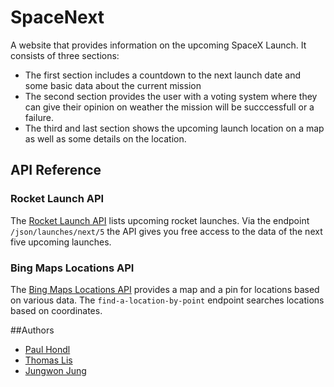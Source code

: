 
# SpaceNext

A website that provides information on the upcoming SpaceX Launch. It consists of three sections:

+ The first section includes a countdown to the next launch date and some basic data about the current mission
+ The second section provides the user with a voting system where they can give their opinion on weather the mission will be succcessfull or a failure.
+ The third and last section shows the upcoming launch location on a map as well as some details on the location.

## API Reference

### Rocket Launch API 

The [Rocket Launch API](https://www.rocketlaunch.live/api) lists upcoming rocket launches.
Via the endpoint `/json/launches/next/5` the API gives you free access to the data of the next five upcoming launches.


### Bing Maps Locations API

The [Bing Maps Locations API](https://learn.microsoft.com/en-us/bingmaps/rest-services/locations/) provides a map and a pin for locations based on various data. The `find-a-location-by-point` endpoint searches locations based on coordinates.

##Authors

- [Paul Hondl](https://github.com/paulhondl)
- [Thomas Lis](https://github.com/13-TOMMY)
- [Jungwon Jung](https://github.com/jungwonJung)
